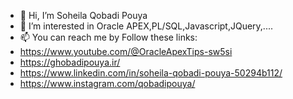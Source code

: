 - 👋 Hi, I’m Soheila Qobadi Pouya
- 👀 I’m interested in Oracle APEX,PL/SQL,Javascript,JQuery,....
- 📫 You can reach me by Follow these links:
- https://www.youtube.com/@OracleApexTips-sw5si
- https://ghobadipouya.ir/
- https://www.linkedin.com/in/soheila-qobadi-pouya-50294b112/
- https://www.instagram.com/qobadipouya/

<!---
SoheilaQobadipouya/SoheilaQobadipouya is a ✨ special ✨ repository because its `README.md` (this file) appears on your GitHub profile.
You can click the Preview link to take a look at your changes.
--->
